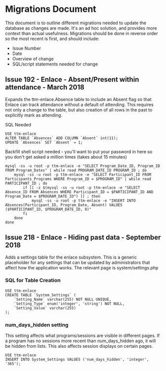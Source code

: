 # Migrations Document

This document is to outline different migrations needed to update the database as changes are made.  It's an ad hoc solution, and provides more context than actual usefulness.  Migrations should be done in reverse order so the most recent is first, and should include:

* Issue Number
* Date
* Overview of change
* SQL/script statements needed for change

## Issue 192 - Enlace - Absent/Present within attendance - March 2018

Expands the ttm-enlace.Absence table to include an Absent flag so that Enlace can track attendance without a default of attending.  This requires not only a change to the table, but also creation of all rows in the past to explicitly mark as attending.

SQL Needed
```
USE ttm-enlace
ALTER TABLE `Absences` ADD COLUMN `Absent` int(11);
UPDATE `Absences` SET `Absent` = 1;
```

Backfill shell script needed - you'll want to put your password in here so you don't get asked a million times (takes about 15 minutes)
```
mysql -ss -u root -p ttm-enlace -e "SELECT Program_Date_ID, Program_ID FROM Program_Dates" | while read PROGRAM_DATE_ID PROGRAM_ID ; do
    mysql -ss -u root -p ttm-enlace -e "SELECT Participant_ID FROM Participants_Programs WHERE Program_ID = $PROGRAM_ID" | while read PARTICIPANT_ID ; do
        if [[ -z $(mysql -ss -u root -p ttm-enlace -e "SELECT Absence_ID FROM Absences WHERE Participant_ID = $PARTICIPANT_ID AND Program_Date = $PROGRAM_DATE_ID") ]] ; then
            mysql -ss -u root -p ttm-enlace -e "INSERT INTO Absences(Participant_ID, Program_Date, Absent) VALUES ($PARTICIPANT_ID, $PROGRAM_DATE_ID, 0)"
        fi
    done
done

```

## Issue 218 - Enlace - Hiding past data - September 2018

Adds a settings table for the enlace subsystem.  This is a generic placeholder for any settings that can be updated by administrators that affect how the application works.  The relevant page is system/settings.php

### SQL for Table Creation
```
USE ttm-enlace
CREATE TABLE `System_Settings` (
    `Setting_Name` varchar(255) NOT NULL UNIQUE,
    `Setting_Type` enum('integer', 'string') NOT NULL,
    `Setting_Value` varchar(255)
);
```

### num_days_hidden setting
This setting affects what programs/sessions are visible in different pages.  If a program has no sessions more recent than num_days_hidden ago, it will be hidden from lists.  This also affects session displays on certain pages.
```
USE ttm-enlace
INSERT INTO System_Settings VALUES ('num_days_hidden', 'integer', '365');
```
